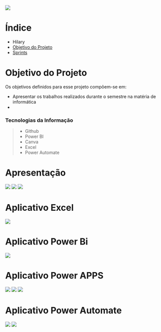 
<img src="bem vindo.png">
</p>




# Índice
* Hilary 
* [Objetivo do Projeto](#objetivo-do-projeto)
* [Sprints](#sprints) 


# Objetivo do Projeto
Os objetivos definidos para esse projeto compõem-se em: 

* Apresentar os trabalhos realizados durante o semestre na matéria de informática
* 
 ### Tecnologias da Informação
 > * Github
 > * Power BI
>  * Canva
>  * Excel
>  * Power Automate

# Apresentação
<img src="canva hilary 1.png">
<img src="canva hilary 2.png">
<img src="canva hilary 3.png">

# Aplicativo Excel

<img src="excel hilary.png">


# Aplicativo Power Bi

<img src="power bi.png">


# Aplicativo Power APPS

 <img src="power apps 1.png">

<img src="power apps 2.png">

<img src="power apps 3.png">


# Aplicativo Power Automate

 <img src="automate.png">

<img src="tela automate.png">

<!-- ## Obrigado por acessar nosso GitHub! :sparkles: -->
<p align="center">
<img alt=" />
</p>
